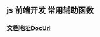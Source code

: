 ## js 前端开发  常用辅助函数

### [文档地址DocUrl ](https://www.kancloud.cn/book/loqhcn/mulo\_code/preview/mulo-tools.md)